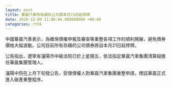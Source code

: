 ```yaml
---
layout: post
title: 華晨汽車所有續存公司債本月21日起停牌
date: 2020-12-09 11:06:04.000000000 +08:00
categories: rthk
---
```


中國華晨汽車表示，為確保債權申報及審查等重整各項工作的順利開展，避免債券價格大幅波動，公司目前所有存續的公司債券將自本月21日起停牌。

公告指出，遼寧省瀋陽市中級法院已於上星期五，依法指定華晨汽車集團清算組擔任華晨集團管理人。

瀋陽中院在上月下旬發公告，受理債權人對華晨汽車集團重整申請，標誌華晨正式進入破產重整程序。
